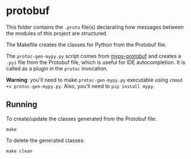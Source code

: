 # protobuf

This folder contains the `.proto` file(s) declarating how messages between the modules of this project are structured.

The Makefile creates the classes for Python from the Protobuf file.

The `protoc-gen-mypy.py` script comes from [mypy-protobuf](https://github.com/dropbox/mypy-protobuf) and creates a `.pyi` file from the Protobuf file, which is useful for IDE autocompletion. It is called as a plugin in the `protoc` invocation.

**Warning**: you'll need to make `protoc-gen-mypy.py` executable using `chmod +x protoc-gen-mypy.py`. Also, you'll need to `pip install mypy`.

## Running

To create/update the classes generated from the Protobuf file:

`make`

To delete the generated classes:

`make clean`